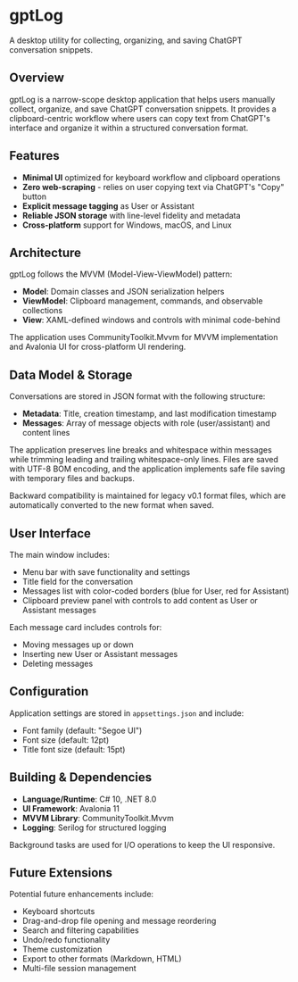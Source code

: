 # gptLog

A desktop utility for collecting, organizing, and saving ChatGPT conversation snippets.

## Overview

gptLog is a narrow-scope desktop application that helps users manually collect, organize, and save ChatGPT conversation snippets. It provides a clipboard-centric workflow where users can copy text from ChatGPT's interface and organize it within a structured conversation format.

## Features

- **Minimal UI** optimized for keyboard workflow and clipboard operations
- **Zero web-scraping** - relies on user copying text via ChatGPT's "Copy" button
- **Explicit message tagging** as User or Assistant
- **Reliable JSON storage** with line-level fidelity and metadata
- **Cross-platform** support for Windows, macOS, and Linux

## Architecture

gptLog follows the MVVM (Model-View-ViewModel) pattern:

- **Model**: Domain classes and JSON serialization helpers
- **ViewModel**: Clipboard management, commands, and observable collections
- **View**: XAML-defined windows and controls with minimal code-behind

The application uses CommunityToolkit.Mvvm for MVVM implementation and Avalonia UI for cross-platform UI rendering.

## Data Model & Storage

Conversations are stored in JSON format with the following structure:

- **Metadata**: Title, creation timestamp, and last modification timestamp
- **Messages**: Array of message objects with role (user/assistant) and content lines

The application preserves line breaks and whitespace within messages while trimming leading and trailing whitespace-only lines. Files are saved with UTF-8 BOM encoding, and the application implements safe file saving with temporary files and backups.

Backward compatibility is maintained for legacy v0.1 format files, which are automatically converted to the new format when saved.

## User Interface

The main window includes:

- Menu bar with save functionality and settings
- Title field for the conversation
- Messages list with color-coded borders (blue for User, red for Assistant)
- Clipboard preview panel with controls to add content as User or Assistant messages

Each message card includes controls for:
- Moving messages up or down
- Inserting new User or Assistant messages
- Deleting messages

## Configuration

Application settings are stored in `appsettings.json` and include:

- Font family (default: "Segoe UI")
- Font size (default: 12pt)
- Title font size (default: 15pt)

## Building & Dependencies

- **Language/Runtime**: C# 10, .NET 8.0
- **UI Framework**: Avalonia 11
- **MVVM Library**: CommunityToolkit.Mvvm
- **Logging**: Serilog for structured logging

Background tasks are used for I/O operations to keep the UI responsive.

## Future Extensions

Potential future enhancements include:

- Keyboard shortcuts
- Drag-and-drop file opening and message reordering
- Search and filtering capabilities
- Undo/redo functionality
- Theme customization
- Export to other formats (Markdown, HTML)
- Multi-file session management

